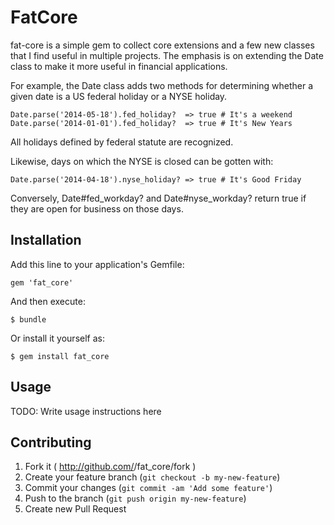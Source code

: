 # FatCore

fat-core is a simple gem to collect core extensions and a few new classes that
I find useful in multiple projects.  The emphasis is on extending the Date
class to make it more useful in financial applications.

For example, the Date class adds two methods for determining whether a given
date is a US federal holiday or a NYSE holiday.

    Date.parse('2014-05-18').fed_holiday?  => true # It's a weekend
    Date.parse('2014-01-01').fed_holiday?  => true # It's New Years

All holidays defined by federal statute are recognized.

Likewise, days on which the NYSE is closed can be gotten with:

    Date.parse('2014-04-18').nyse_holiday? => true # It's Good Friday

Conversely, Date#fed_workday? and Date#nyse_workday? return true if they are
open for business on those days.

## Installation

Add this line to your application's Gemfile:

    gem 'fat_core'

And then execute:

    $ bundle

Or install it yourself as:

    $ gem install fat_core

## Usage

TODO: Write usage instructions here

## Contributing

1. Fork it ( http://github.com/<my-github-username>/fat_core/fork )
2. Create your feature branch (`git checkout -b my-new-feature`)
3. Commit your changes (`git commit -am 'Add some feature'`)
4. Push to the branch (`git push origin my-new-feature`)
5. Create new Pull Request
